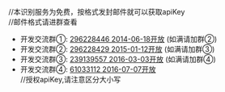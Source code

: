 //本识别服务为免费，按格式发封邮件就可以获取apiKey  
//邮件格式请进群查看
* 开发交流群①: [296228446 2014-06-18开放](http://shang.qq.com/wpa/qunwpa?idkey=8baf8f5b24d0a19b08a3a18fb5b2600c48fcde2abecf3528376a04059a72e3a6) (如满请加群②)
* 开发交流群②: [296228429 2015-01-12开放](http://shang.qq.com/wpa/qunwpa?idkey=4dd67a57b9feb0e3f9435f47ad9f51632facfbddda4a0b9b983d4d5819047d7c) (如满请加群③)
* 开发交流群③: [239139557 2016-03-03开放](http://shang.qq.com/wpa/qunwpa?idkey=b9d4deadd50218ed8027f25ce7ada4cfee180da1a7e742cb8b380c0499042989) (如满请加群④)
* 开发交流群④: [61033112 2016-07-07开放](http://shang.qq.com/wpa/qunwpa?idkey=e4cb628e6c1d7a13d8c6dc370253c13483b46fef67277c0ca4a9f988042e6ac4)  
//授权apiKey,请注意区分大小写
